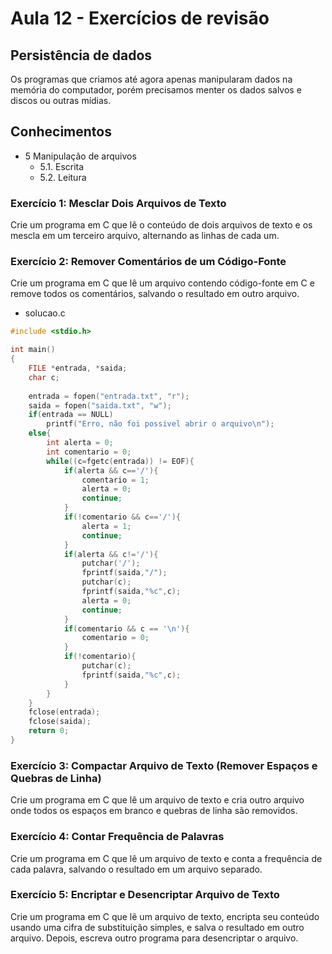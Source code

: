 # Aula 12 - Exercícios de revisão

## Persistência de dados
Os programas que criamos até agora apenas manipularam dados na memória do computador, porém precisamos menter os dados salvos e discos ou outras mídias.
## Conhecimentos
- 5 Manipulação de arquivos
	- 5.1. Escrita
	- 5.2. Leitura

### Exercício 1: Mesclar Dois Arquivos de Texto
Crie um programa em C que lê o conteúdo de dois arquivos de texto e os mescla em um terceiro arquivo, alternando as linhas de cada um.

### Exercício 2: Remover Comentários de um Código-Fonte
Crie um programa em C que lê um arquivo contendo código-fonte em C e remove todos os comentários, salvando o resultado em outro arquivo.
- solucao.c
```c
#include <stdio.h>

int main()
{
    FILE *entrada, *saida;
    char c;
    
    entrada = fopen("entrada.txt", "r");
    saida = fopen("saida.txt", "w");
    if(entrada == NULL)
        printf("Erro, não foi possivel abrir o arquivo\n");
    else{
        int alerta = 0;
        int comentario = 0;
        while((c=fgetc(entrada)) != EOF){
            if(alerta && c=='/'){
                comentario = 1;
                alerta = 0;
                continue;
            }
            if(!comentario && c=='/'){
                alerta = 1;
                continue;
            }
            if(alerta && c!='/'){
                putchar('/');
                fprintf(saida,"/");
                putchar(c);
                fprintf(saida,"%c",c);
                alerta = 0;
                continue;
            }
            if(comentario && c == '\n'){
                comentario = 0;
            }
            if(!comentario){
                putchar(c);
                fprintf(saida,"%c",c);
            }
        }
    }
    fclose(entrada);
    fclose(saida);
    return 0;
}
```

### Exercício 3: Compactar Arquivo de Texto (Remover Espaços e Quebras de Linha)
Crie um programa em C que lê um arquivo de texto e cria outro arquivo onde todos os espaços em branco e quebras de linha são removidos.

### Exercício 4: Contar Frequência de Palavras
Crie um programa em C que lê um arquivo de texto e conta a frequência de cada palavra, salvando o resultado em um arquivo separado.

### Exercício 5: Encriptar e Desencriptar Arquivo de Texto
Crie um programa em C que lê um arquivo de texto, encripta seu conteúdo usando uma cifra de substituição simples, e salva o resultado em outro arquivo. Depois, escreva outro programa para desencriptar o arquivo.